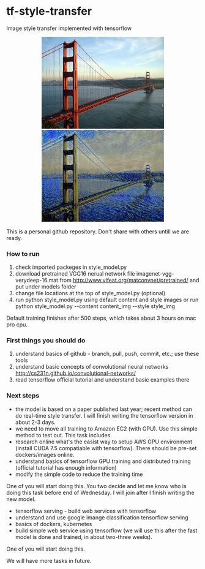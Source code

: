 # tf-style-transfer

Image style transfer implemented with tensorflow

<p align="center">
<img src="image_input/golden_gate.jpg" width="320"/>
<img src="image_output/golden_gate.jpg" width="320"/>
</p>

This is a personal github repository. Don't share with others untill we are ready.

### How to run

1. check imported packeges in style_model.py
2. download pretrained VGG16 nerual network file imagenet-vgg-verydeep-16.mat from http://www.vlfeat.org/matconvnet/pretrained/ and put under models folder
3. change file locations at the top of style_model.py (optional)
4. run python style_model.py using default content and style images or run python style_model.py --content content_img --style style_img

Default training finishes after 500 steps, which takes about 3 hours on mac pro cpu.

### First things you should do

1. understand basics of github - branch, pull, push, commit, etc.; use these tools
2. understand basic concepts of convolutional neural networks http://cs231n.github.io/convolutional-networks/ 
3. read tensorflow official tutorial and understand basic examples there

### Next steps

* the model is based on a paper published last year; recent method can do real-time style transfer. I will finish writing the tensorflow version in about 2-3 days.
* we need to move all training to Amazon EC2 (with GPU). Use this simple method to test out. This task includes
 * research online what's the easist way to setup AWS GPU environment (install CUDA 7.5 compatiable with tensorflow). There should be pre-set dockers/images online.
 * understand basics of tensorflow GPU training and distributed training (official tutorial has enough information)
 * modify the simple code to reduce the training time

One of you will start doing this. You two decide and let me know who is doing this task before end of Wednesday. I will join after I finish writing the new model. 

* tensorflow serving - build web services with tensorflow
 * understand and use google imange classification tensorflow serving
 * basics of dockers, kubernetes
 * build simple web service using tensorflow (we will use this after the fast model is done and trained, in about two-three weeks).
 
One of you will start doing this. 

We will have more tasks in future. 
